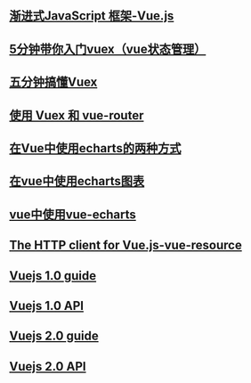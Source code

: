 ## [渐进式JavaScript 框架-Vue.js](https://cn.vuejs.org)
## [5分钟带你入门vuex（vue状态管理）](https://baijiahao.baidu.com/s?id=1618794879569468435&wfr=spider&for=pc)
## [五分钟搞懂Vuex](https://www.cnblogs.com/chinabin1993/p/9848720.html)
## [使用 Vuex 和 vue-router](https://weex.apache.org/zh/guide/advanced/use-vuex-and-vue-router.html#使用-vuex-和-vue-router)
## [在Vue中使用echarts的两种方式](https://segmentfault.com/a/1190000015453413?utm_source=tag-newest)
## [在vue中使用echarts图表](https://www.cnblogs.com/wenjunwei/p/9815290.html)
## [vue中使用vue-echarts](https://www.cnblogs.com/surui/p/8484447.html)
## [The HTTP client for Vue.js-vue-resource](https://github.com/vuejs/vue-resource.git)
## [Vuejs 1.0 guide](https://v1-cn.vuejs.org/guide/instance.html)
## [Vuejs 1.0 API](https://v1-cn.vuejs.org/api/) 
## [Vuejs 2.0 guide](https://cn.vuejs.org/v2/guide/instance.html)
## [Vuejs 2.0 API](https://cn.vuejs.org/v2/api/)
